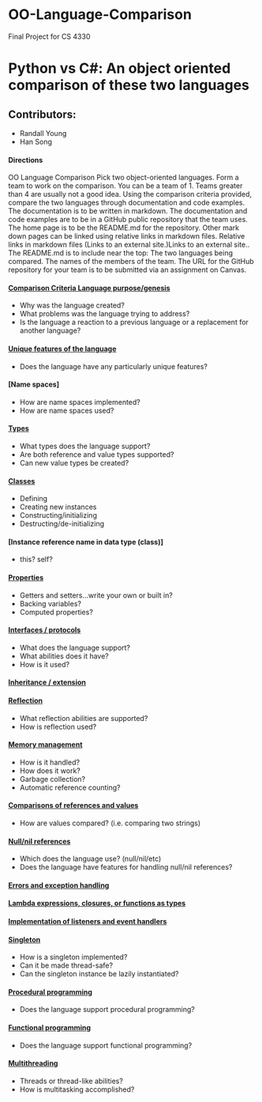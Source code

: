 # OO-Language-Comparison
Final Project for CS 4330

# Python vs C#: An object oriented comparison of these two languages
## Contributors:
* Randall Young
* Han Song
#### Directions
OO Language Comparison Pick two object-oriented languages. Form a team to work on the comparison. You can be a team of 1. Teams greater than 4 are usually not a good idea. Using the comparison criteria provided, compare the two languages through documentation and code examples. The documentation is to be written in markdown. The documentation and code examples are to be in a GitHub public repository that the team uses. The home page is to be the README.md for the repository. Other mark down pages can be linked using relative links in markdown files. Relative links in markdown files (Links to an external site.)Links to an external site.. The README.md is to include near the top: The two languages being compared. The names of the members of the team. The URL for the GitHub repository for your team is to be submitted via an assignment on Canvas. 
#### [Comparison Criteria Language purpose/genesis](LangGenesis.md)
* Why was the language created? 
* What problems was the language trying to address? 
* Is the language a reaction to a previous language or a replacement for another language? 
#### [Unique features of the language](Features.md)
* Does the language have any particularly unique features? 
#### [Name spaces]
* How are name spaces implemented? 
* How are name spaces used? 
#### [Types](Types.md)
* What types does the language support? 
* Are both reference and value types supported? 
* Can new value types be created? 
#### [Classes](Classes.md)
* Defining 
* Creating new instances 
* Constructing/initializing 
* Destructing/de-initializing 
#### [Instance reference name in data type (class)]
* this? self? 
#### [Properties](Properties.md)
* Getters and setters…write your own or built in? 
* Backing variables? 
* Computed properties? 
#### [Interfaces / protocols](Interfaces.md)
* What does the language support? 
* What abilities does it have? 
* How is it used? 
#### [Inheritance / extension](Inheritance.md)
#### [Reflection](Reflection.md)
* What reflection abilities are supported? 
* How is reflection used? 
#### [Memory management](MemHandle.md)
* How is it handled? 
* How does it work? 
* Garbage collection? 
* Automatic reference counting? 
#### [Comparisons of references and values](ValueCompare.md)
* How are values compared? (i.e. comparing two strings) 
#### [Null/nil references](NullRef.md)
* Which does the language use? (null/nil/etc) 
* Does the language have features for handling null/nil references? 
#### [Errors and exception handling](ExctionHandling.md) 
#### [Lambda expressions, closures, or functions as types](Lambdas.md)
#### [Implementation of listeners and event handlers](ListEH.md)
#### [Singleton](Singleton.md)
* How is a singleton implemented? 
* Can it be made thread-safe? 
* Can the singleton instance be lazily instantiated?
#### [Procedural programming](ProceduralProgramming.md)
* Does the language support procedural programming? 
#### [Functional programming](FunctionalProgramming.md)
* Does the language support functional programming? 
#### [Multithreading](MultiThreading.md)
* Threads or thread-like abilities?
* How is multitasking accomplished?
